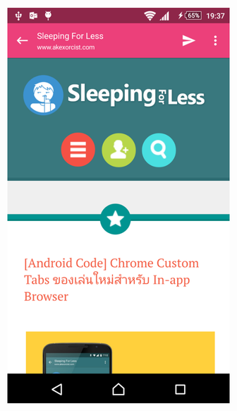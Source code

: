 ![alt tag](https://github.com/WeRockStar/Android-Chrome-Custom-Tabs/blob/master/device-2558-09-05-193622.png)